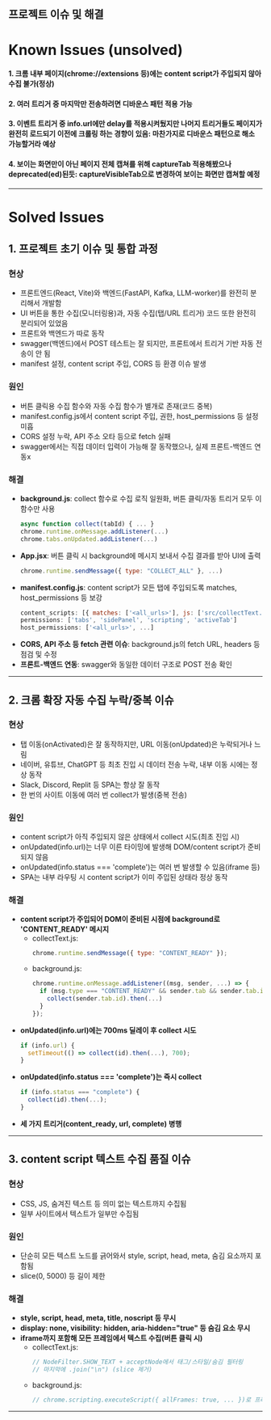 ## 프로젝트 이슈 및 해결

# Known Issues (unsolved)

#### 1. 크롬 내부 페이지(chrome://extensions 등)에는 content script가 주입되지 않아 수집 불가(정상)
#### 2. 여러 트리거 중 마지막만 전송하려면 디바운스 패턴 적용 가능
#### 3. 이벤트 트리거 중 info.url에만 delay를 적용시켜뒀지만 나머지 트리거들도 페이지가 완전히 로드되기 이전에 크롤링 하는 경향이 있음: 마찬가지로 디바운스 패턴으로 해소 가능할거라 예상
#### 4. 보이는 화면만이 아닌 페이지 전체 캡쳐를 위해 captureTab 적용해봤으나 deprecated(ed)된듯: captureVisibleTab으로 변경하여 보이는 화면만 캡쳐할 예정

---

# Solved Issues
## 1. 프로젝트 초기 이슈 및 통합 과정

### 현상
- 프론트엔드(React, Vite)와 백엔드(FastAPI, Kafka, LLM-worker)를 완전히 분리해서 개발함
- UI 버튼을 통한 수집(모니터링용)과, 자동 수집(탭/URL 트리거) 코드 또한 완전히 분리되어 있었음
- 프론트와 백엔드가 따로 동작
- swagger(백엔드)에서 POST 테스트는 잘 되지만, 프론트에서 트리거 기반 자동 전송이 안 됨
- manifest 설정, content script 주입, CORS 등 환경 이슈 발생

### 원인
- 버튼 클릭용 수집 함수와 자동 수집 함수가 별개로 존재(코드 중복)
- manifest.config.js에서 content script 주입, 권한, host_permissions 등 설정 미흡
- CORS 설정 누락, API 주소 오타 등으로 fetch 실패
- swagger에서는 직접 데이터 입력이 가능해 잘 동작했으나, 실제 프론트-백엔드 연동x

### 해결
- **background.js**: collect 함수로 수집 로직 일원화, 버튼 클릭/자동 트리거 모두 이 함수만 사용
  ```js
  async function collect(tabId) { ... }
  chrome.runtime.onMessage.addListener(...)
  chrome.tabs.onUpdated.addListener(...)
  ```
- **App.jsx**: 버튼 클릭 시 background에 메시지 보내서 수집 결과를 받아 UI에 출력
  ```js
  chrome.runtime.sendMessage({ type: "COLLECT_ALL" }, ...)
  ```
- **manifest.config.js**: content script가 모든 탭에 주입되도록 matches, host_permissions 등 보강
  ```js
  content_scripts: [{ matches: ['<all_urls>'], js: ['src/collectText.js'], ... }]
  permissions: ['tabs', 'sidePanel', 'scripting', 'activeTab']
  host_permissions: ['<all_urls>', ...]
  ```
- **CORS, API 주소 등 fetch 관련 이슈**: background.js의 fetch URL, headers 등 점검 및 수정
- **프론트-백엔드 연동**: swagger와 동일한 데이터 구조로 POST 전송 확인

---


## 2. 크롬 확장 자동 수집 누락/중복 이슈

### 현상
- 탭 이동(onActivated)은 잘 동작하지만, URL 이동(onUpdated)은 누락되거나 느림
- 네이버, 유튜브, ChatGPT 등 최초 진입 시 데이터 전송 누락, 내부 이동 시에는 정상 동작
- Slack, Discord, Replit 등 SPA는 항상 잘 동작
- 한 번의 사이트 이동에 여러 번 collect가 발생(중복 전송)

### 원인
- content script가 아직 주입되지 않은 상태에서 collect 시도(최초 진입 시)
- onUpdated(info.url)는 너무 이른 타이밍에 발생해 DOM/content script가 준비되지 않음
- onUpdated(info.status === 'complete')는 여러 번 발생할 수 있음(iframe 등)
- SPA는 내부 라우팅 시 content script가 이미 주입된 상태라 정상 동작

### 해결
- **content script가 주입되어 DOM이 준비된 시점에 background로 'CONTENT_READY' 메시지**
  - collectText.js:
    ```js
    chrome.runtime.sendMessage({ type: "CONTENT_READY" });
    ```
  - background.js:
    ```js
    chrome.runtime.onMessage.addListener((msg, sender, ...) => {
      if (msg.type === "CONTENT_READY" && sender.tab && sender.tab.id) {
        collect(sender.tab.id).then(...)
      }
    });
    ```
- **onUpdated(info.url)에는 700ms 딜레이 후 collect 시도**
  ```js
  if (info.url) {
    setTimeout(() => collect(id).then(...), 700);
  }
  ```
- **onUpdated(info.status === 'complete')는 즉시 collect**
  ```js
  if (info.status === "complete") {
    collect(id).then(...);
  }
  ```
- **세 가지 트리거(content_ready, url, complete) 병행**

---


## 3. content script 텍스트 수집 품질 이슈

### 현상
- CSS, JS, 숨겨진 텍스트 등 의미 없는 텍스트까지 수집됨
- 일부 사이트에서 텍스트가 일부만 수집됨

### 원인
- 단순히 모든 텍스트 노드를 긁어와서 style, script, head, meta, 숨김 요소까지 포함됨
- slice(0, 5000) 등 길이 제한

### 해결
- **style, script, head, meta, title, noscript 등 무시**
- **display: none, visibility: hidden, aria-hidden="true" 등 숨김 요소 무시**
- **iframe까지 포함해 모든 프레임에서 텍스트 수집(버튼 클릭 시)**
  - collectText.js:
    ```js
    // NodeFilter.SHOW_TEXT + acceptNode에서 태그/스타일/숨김 필터링
    // 마지막에 .join("\n") (slice 제거)
    ```
  - background.js:
    ```js
    // chrome.scripting.executeScript({ allFrames: true, ... })로 프레임별 텍스트 합치기
    ```

---


